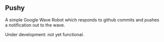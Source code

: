 Pushy
-----

A simple Google Wave Robot which responds to github commits and pushes a notification out to the wave.

Under development: not yet functional.


